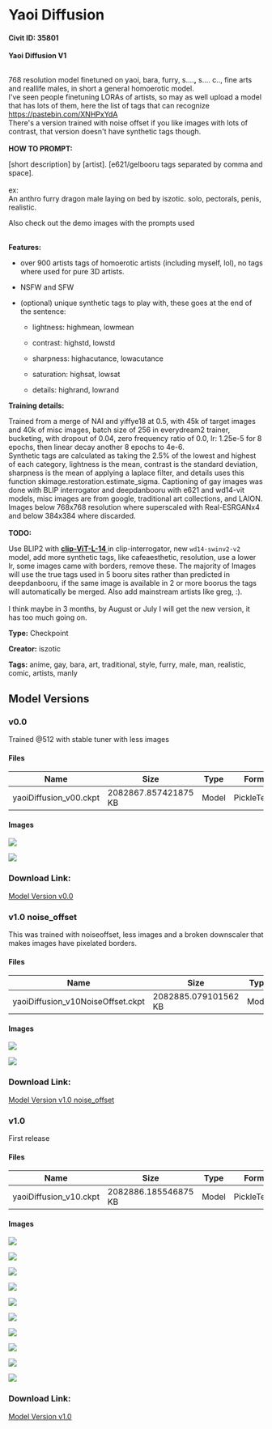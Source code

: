 # Yaoi Diffusion

#### Civit ID: 35801

<p><strong>Yaoi Diffusion V1</strong></p><p><br />768 resolution model finetuned on yaoi, bara, furry, s....<strong>,</strong> s.... c.., fine arts and reallife males, in short a general homoerotic model.<br />I've seen people finetuning LORAs of artists, so may as well upload a model that has lots of them, here the list of tags that can recognize<br /><a target="_blank" rel="ugc" href="https://pastebin.com/XNHPxYdA">https://pastebin.com/XNHPxYdA</a><br />There's a version trained with noise offset if you like images with lots of contrast, that version doesn't have synthetic tags though.<br /><br /><strong>HOW TO PROMPT:</strong><br /></p><p>[short description] by [artist]. [e621/gelbooru tags separated by comma and space].<br /><br />ex: <br />An anthro furry dragon male laying on bed by iszotic. solo, pectorals, penis, realistic.</p><p>Also check out the demo images with the prompts used</p><p><br /><strong>Features:</strong></p><ul><li><p>over 900 artists tags of homoerotic artists (including myself, lol), no tags where used for pure 3D artists.</p></li><li><p>NSFW and SFW</p></li><li><p>(optional) unique synthetic tags to play with, these goes at the end of the sentence:</p><ul><li><p>lightness: highmean, lowmean</p></li><li><p>contrast: highstd, lowstd</p></li><li><p>sharpness: highacutance, lowacutance</p></li><li><p>saturation: highsat, lowsat</p></li><li><p>details: highrand, lowrand</p><p></p></li></ul></li></ul><p><strong>Training details:</strong></p><p>Trained from a merge of NAI and yiffye18 at 0.5, with 45k of target images and 40k of misc images, batch size of 256 in everydream2 trainer, bucketing, with dropout of 0.04, zero frequency ratio of 0.0, lr: 1.25e-5 for 8 epochs, then linear decay another 8 epochs to 4e-6.<br />Synthetic tags are calculated as taking the 2.5% of the lowest and highest of each category, lightness is the mean, contrast is the standard deviation, sharpness is the mean of applying a laplace filter, and details uses this function skimage.restoration.estimate_sigma. Captioning of gay images was done with BLIP interrogator and deepdanbooru with e621 and wd14-vit models, misc images are from google, traditional art collections, and LAION. Images below 768x768 resolution where superscaled with Real-ESRGANx4 and below 384x384 where discarded.<br /><br /><strong>TODO:</strong></p><p>Use BLIP2 with <a target="_blank" rel="ugc" href="https://huggingface.co/sentence-transformers/clip-ViT-L-14"><strong>clip-ViT-L-14 </strong></a>in clip-interrogator, new <code>wd14-swinv2-v2</code> model, add more synthetic tags, like cafeaesthetic, resolution, use a lower lr, some images came with borders, remove these. The majority of Images will use the true tags used in 5 booru sites rather than predicted in deepdanbooru, if the same image is available in 2 or more boorus the tags will automatically be merged. Also add mainstream artists like greg, :).<br /><br />I think maybe in 3 months, by August or July I will get the new version, it has too much going on.</p>

**Type:** Checkpoint

**Creator:** iszotic

**Tags:** anime, gay, bara, art, traditional, style, furry, male, man, realistic, comic, artists, manly

## Model Versions

### v0.0

<p>Trained @512 with stable tuner with less images</p>

#### Files

| Name | Size | Type | Format | Download Url | AutoV1 | AutoV2 | SHA256 | CRC32 | BLAKE3 |
| --- | --- | --- | --- | --- | --- | --- | --- | --- | --- |
| yaoiDiffusion_v00.ckpt | 2082867.857421875 KB | Model | PickleTensor | https://civitai.com/api/download/models/52917 | 9CD53B75 | 48F4DCEA0A | 48F4DCEA0AABD7006F56E27CCD511A9C675A29A62D301F3A1FA0F60E93CBF8F7 | 27F86258 | 515E65DE72C3BEDD99D23226BC46E9A12E6FA215B1D084E927B69113E363B555 |

#### Images

<p><img src="https://image.civitai.com/xG1nkqKTMzGDvpLrqFT7WA/ec4a3dab-ea1b-49e1-f4e1-2b998146dc00/width=450/571036.jpeg" /></p>

<p><img src="https://image.civitai.com/xG1nkqKTMzGDvpLrqFT7WA/08c01f04-a6e6-448c-a852-ace28344cf00/width=450/571037.jpeg" /></p>

### Download Link:

[Model Version v0.0](https://civitai.com/api/download/models/52917)

### v1.0 noise_offset

<p>This was trained with noiseoffset, less images and a broken downscaler that makes images have pixelated borders.</p>

#### Files

| Name | Size | Type | Format | Download Url | AutoV1 | AutoV2 | SHA256 | CRC32 | BLAKE3 |
| --- | --- | --- | --- | --- | --- | --- | --- | --- | --- |
| yaoiDiffusion_v10NoiseOffset.ckpt | 2082885.079101562 KB | Model | PickleTensor | https://civitai.com/api/download/models/52901 | 012973F4 | F1F9AF19D2 | F1F9AF19D2F335EF1170A0092E54C7B0FFEFF06C8AED9F80178A08855FA39076 | D49FD449 | 495A9033FA6571F31A9350DB74449DCACADB39B0479490BCBA145B6EC3DB86C2 |

#### Images

<p><img src="https://image.civitai.com/xG1nkqKTMzGDvpLrqFT7WA/c7a5e6d5-e6cd-4def-569c-93c9ebdaf500/width=450/570924.jpeg" /></p>

<p><img src="https://image.civitai.com/xG1nkqKTMzGDvpLrqFT7WA/2c122bc7-0f69-4d6e-44be-7a6104508600/width=450/570925.jpeg" /></p>

### Download Link:

[Model Version v1.0 noise_offset](https://civitai.com/api/download/models/52901)

### v1.0

<p>First release</p>

#### Files

| Name | Size | Type | Format | Download Url | AutoV1 | AutoV2 | SHA256 | CRC32 | BLAKE3 |
| --- | --- | --- | --- | --- | --- | --- | --- | --- | --- |
| yaoiDiffusion_v10.ckpt | 2082886.185546875 KB | Model | PickleTensor | https://civitai.com/api/download/models/41998 | 7E87BCCC | B4CF3476B5 | B4CF3476B5506FBE05F3E5B4A9D1F6F17F88BDB2020B15D12D0C034401F8C55F | A2F2D3F1 | 0D88F300216546D0D34BDA3D7A24505066D3435B3F77CC33F83D8649925ABAC8 |

#### Images

<p><img src="https://image.civitai.com/xG1nkqKTMzGDvpLrqFT7WA/015f43fe-897c-4a56-aae5-19d33c5eda00/width=450/462528.jpeg" /></p>

<p><img src="https://image.civitai.com/xG1nkqKTMzGDvpLrqFT7WA/9d3cb704-d7b7-455e-fbbd-de8afe32ea00/width=450/462529.jpeg" /></p>

<p><img src="https://image.civitai.com/xG1nkqKTMzGDvpLrqFT7WA/7c199754-41c9-4f42-d591-232828beed00/width=450/462527.jpeg" /></p>

<p><img src="https://image.civitai.com/xG1nkqKTMzGDvpLrqFT7WA/dd40bdf8-e523-427b-0431-c01bd1a06800/width=450/462627.jpeg" /></p>

<p><img src="https://image.civitai.com/xG1nkqKTMzGDvpLrqFT7WA/a6f2a70f-7775-4222-e00a-604155ad2e00/width=450/462628.jpeg" /></p>

<p><img src="https://image.civitai.com/xG1nkqKTMzGDvpLrqFT7WA/4f930c8c-c044-47a4-06e2-94d55f6fe600/width=450/462783.jpeg" /></p>

<p><img src="https://image.civitai.com/xG1nkqKTMzGDvpLrqFT7WA/1d49e1f3-f2cc-4492-1436-5302a6480b00/width=450/463815.jpeg" /></p>

<p><img src="https://image.civitai.com/xG1nkqKTMzGDvpLrqFT7WA/b783445d-baeb-4825-2dfb-273c06682200/width=450/489696.jpeg" /></p>

<p><img src="https://image.civitai.com/xG1nkqKTMzGDvpLrqFT7WA/8949e49a-42ce-45f1-bdc3-11df93e4e300/width=450/464337.jpeg" /></p>

<p><img src="https://image.civitai.com/xG1nkqKTMzGDvpLrqFT7WA/c5b13e84-a7e3-4bf6-a1e4-e3bea75a7b00/width=450/490640.jpeg" /></p>

### Download Link:

[Model Version v1.0](https://civitai.com/api/download/models/41998)


